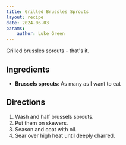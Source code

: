 ```yaml
---
title: Grilled Brussles Sprouts
layout: recipe
date: 2024-06-03
params:
    author: Luke Green
---
```


Grilled brussles sprouts - that's it.

## Ingredients

-   **Brussels sprouts**: As many as I want to eat

## Directions

1. Wash and half brussels sprouts.
1. Put them on skewers.
1. Season and coat with oil.
1. Sear over high heat until deeply charred.
